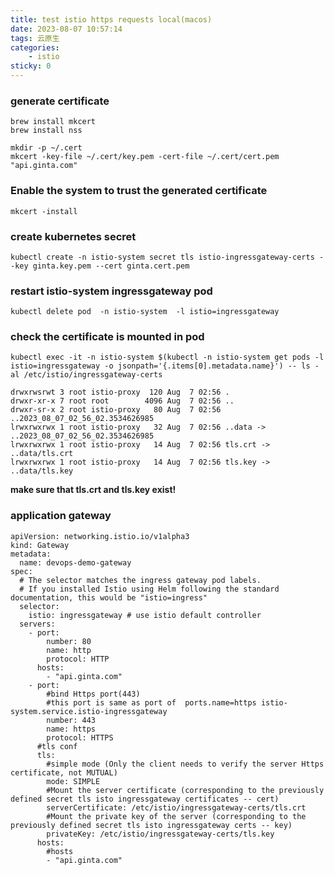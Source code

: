 ```yaml
---
title: test istio https requests local(macos)
date: 2023-08-07 10:57:14
tags: 云原生
categories: 
    - istio
sticky: 0
---
```

### generate certificate
```
brew install mkcert
brew install nss

mkdir -p ~/.cert
mkcert -key-file ~/.cert/key.pem -cert-file ~/.cert/cert.pem "api.ginta.com"
```
### Enable the system to trust the generated certificate
```
mkcert -install
```

### create kubernetes secret
```
kubectl create -n istio-system secret tls istio-ingressgateway-certs --key ginta.key.pem --cert ginta.cert.pem
```

### restart istio-system ingressgateway pod 
`kubectl delete pod  -n istio-system  -l istio=ingressgateway`

### check the certificate is mounted in pod 
`kubectl exec -it -n istio-system $(kubectl -n istio-system get pods -l istio=ingressgateway -o jsonpath='{.items[0].metadata.name}') -- ls -al /etc/istio/ingressgateway-certs`
```
drwxrwsrwt 3 root istio-proxy  120 Aug  7 02:56 .
drwxr-xr-x 7 root root        4096 Aug  7 02:56 ..
drwxr-sr-x 2 root istio-proxy   80 Aug  7 02:56 ..2023_08_07_02_56_02.3534626985
lrwxrwxrwx 1 root istio-proxy   32 Aug  7 02:56 ..data -> ..2023_08_07_02_56_02.3534626985
lrwxrwxrwx 1 root istio-proxy   14 Aug  7 02:56 tls.crt -> ..data/tls.crt
lrwxrwxrwx 1 root istio-proxy   14 Aug  7 02:56 tls.key -> ..data/tls.key
```
**make sure that tls.crt and tls.key exist!**

### application gateway
```
apiVersion: networking.istio.io/v1alpha3
kind: Gateway
metadata:
  name: devops-demo-gateway
spec:
  # The selector matches the ingress gateway pod labels.
  # If you installed Istio using Helm following the standard documentation, this would be "istio=ingress"
  selector:
    istio: ingressgateway # use istio default controller
  servers:
    - port:
        number: 80
        name: http
        protocol: HTTP
      hosts:
        - "api.ginta.com"
    - port:
        #bind Https port(443)
        #this port is same as port of  ports.name=https istio-system.service.istio-ingressgateway
        number: 443
        name: https
        protocol: HTTPS
      #tls conf
      tls:
        #simple mode (Only the client needs to verify the server Https certificate, not MUTUAL)
        mode: SIMPLE
        #Mount the server certificate (corresponding to the previously defined secret tls isto ingressgateway certificates -- cert)
        serverCertificate: /etc/istio/ingressgateway-certs/tls.crt
        #Mount the private key of the server (corresponding to the previously defined secret tls isto ingressgateway certs -- key)
        privateKey: /etc/istio/ingressgateway-certs/tls.key
      hosts:
        #hosts
        - "api.ginta.com"

```
